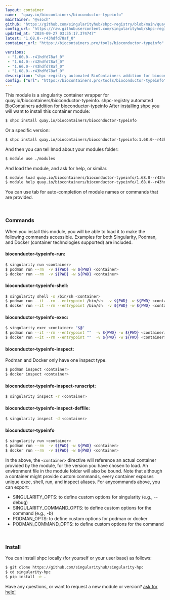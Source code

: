 ```yaml
---
layout: container
name:  "quay.io/biocontainers/bioconductor-typeinfo"
maintainer: "@vsoch"
github: "https://github.com/singularityhub/shpc-registry/blob/main/quay.io/biocontainers/bioconductor-typeinfo/container.yaml"
config_url: "https://raw.githubusercontent.com/singularityhub/shpc-registry/main/quay.io/biocontainers/bioconductor-typeinfo/container.yaml"
updated_at: "2024-09-27 03:35:17.374747"
latest: "1.68.0--r43hdfd78af_0"
container_url: "https://biocontainers.pro/tools/bioconductor-typeinfo"

versions:
 - "1.60.0--r41hdfd78af_0"
 - "1.64.0--r42hdfd78af_0"
 - "1.66.0--r43hdfd78af_0"
 - "1.68.0--r43hdfd78af_0"
description: "shpc-registry automated BioContainers addition for bioconductor-typeinfo"
config: {"url": "https://biocontainers.pro/tools/bioconductor-typeinfo", "maintainer": "@vsoch", "description": "shpc-registry automated BioContainers addition for bioconductor-typeinfo", "latest": {"1.68.0--r43hdfd78af_0": "sha256:a0d8880489559c5e0587efa698ab851b01aa129263dcc1dc1167cf0a790f14ec"}, "tags": {"1.60.0--r41hdfd78af_0": "sha256:6c1c6ae9637c36378fb9d24abae85b7d8f9dea72b18918dcde7dfaf752293749", "1.64.0--r42hdfd78af_0": "sha256:9863856e8c3b1cb2f9e4373cb8236d52a9631def2eadd2fab77798cf623b489e", "1.66.0--r43hdfd78af_0": "sha256:8c2334c393ca92f05c60eba8405fd41cc5db8faad330231ef099110bb8d664ce", "1.68.0--r43hdfd78af_0": "sha256:a0d8880489559c5e0587efa698ab851b01aa129263dcc1dc1167cf0a790f14ec"}, "docker": "quay.io/biocontainers/bioconductor-typeinfo"}
---
```


This module is a singularity container wrapper for quay.io/biocontainers/bioconductor-typeinfo.
shpc-registry automated BioContainers addition for bioconductor-typeinfo
After [installing shpc](#install) you will want to install this container module:


```bash
$ shpc install quay.io/biocontainers/bioconductor-typeinfo
```

Or a specific version:

```bash
$ shpc install quay.io/biocontainers/bioconductor-typeinfo:1.68.0--r43hdfd78af_0
```

And then you can tell lmod about your modules folder:

```bash
$ module use ./modules
```

And load the module, and ask for help, or similar.

```bash
$ module load quay.io/biocontainers/bioconductor-typeinfo/1.68.0--r43hdfd78af_0
$ module help quay.io/biocontainers/bioconductor-typeinfo/1.68.0--r43hdfd78af_0
```

You can use tab for auto-completion of module names or commands that are provided.

<br>

### Commands

When you install this module, you will be able to load it to make the following commands accessible.
Examples for both Singularity, Podman, and Docker (container technologies supported) are included.

#### bioconductor-typeinfo-run:

```bash
$ singularity run <container>
$ podman run --rm  -v ${PWD} -w ${PWD} <container>
$ docker run --rm  -v ${PWD} -w ${PWD} <container>
```

#### bioconductor-typeinfo-shell:

```bash
$ singularity shell -s /bin/sh <container>
$ podman run --it --rm --entrypoint /bin/sh  -v ${PWD} -w ${PWD} <container>
$ docker run --it --rm --entrypoint /bin/sh  -v ${PWD} -w ${PWD} <container>
```

#### bioconductor-typeinfo-exec:

```bash
$ singularity exec <container> "$@"
$ podman run --it --rm --entrypoint ""  -v ${PWD} -w ${PWD} <container> "$@"
$ docker run --it --rm --entrypoint ""  -v ${PWD} -w ${PWD} <container> "$@"
```

#### bioconductor-typeinfo-inspect:

Podman and Docker only have one inspect type.

```bash
$ podman inspect <container>
$ docker inspect <container>
```

#### bioconductor-typeinfo-inspect-runscript:

```bash
$ singularity inspect -r <container>
```

#### bioconductor-typeinfo-inspect-deffile:

```bash
$ singularity inspect -d <container>
```



#### bioconductor-typeinfo

```bash
$ singularity run <container>
$ podman run --rm  -v ${PWD} -w ${PWD} <container>
$ docker run --rm  -v ${PWD} -w ${PWD} <container>
```


In the above, the `<container>` directive will reference an actual container provided
by the module, for the version you have chosen to load. An environment file in the
module folder will also be bound. Note that although a container
might provide custom commands, every container exposes unique exec, shell, run, and
inspect aliases. For anycommands above, you can export:

 - SINGULARITY_OPTS: to define custom options for singularity (e.g., --debug)
 - SINGULARITY_COMMAND_OPTS: to define custom options for the command (e.g., -b)
 - PODMAN_OPTS: to define custom options for podman or docker
 - PODMAN_COMMAND_OPTS: to define custom options for the command

<br>

### Install

You can install shpc locally (for yourself or your user base) as follows:

```bash
$ git clone https://github.com/singularityhub/singularity-hpc
$ cd singularity-hpc
$ pip install -e .
```

Have any questions, or want to request a new module or version? [ask for help!](https://github.com/singularityhub/singularity-hpc/issues)